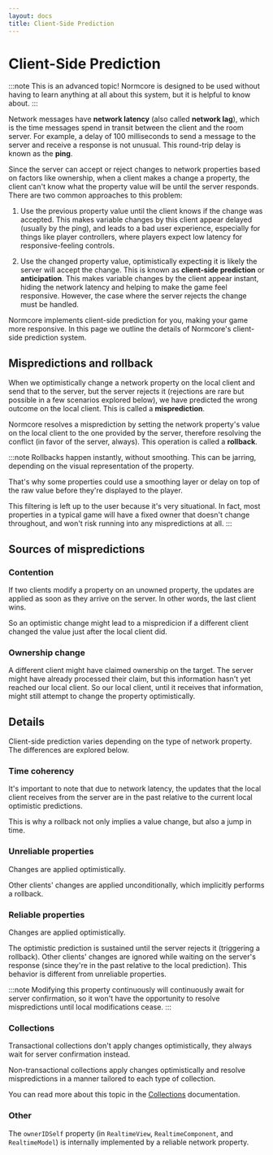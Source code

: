 ```yaml
---
layout: docs
title: Client-Side Prediction
---
```

# Client-Side Prediction

:::note
This is an advanced topic! Normcore is designed to be used without having to learn anything at all about this system, but it is helpful to know about.
:::

Network messages have **network latency** (also called **network lag**), which is the time messages spend in transit between the client and the room server. For example, a delay of 100 milliseconds to send a message to the server and receive a response is not unusual. This round-trip delay is known as the **ping**.

Since the server can accept or reject changes to network properties based on factors like ownership, when a client makes a change a property, the client can't know what the property value will be until the server responds. There are two common approaches to this problem:

1. Use the previous property value until the client knows if the change was accepted. This makes variable changes by this client appear delayed (usually by the ping), and leads to a bad user experience, especially for things like player controllers, where players expect low latency for responsive-feeling controls.

2. Use the changed property value, optimistically expecting it is likely the server will accept the change. This is known as **client-side prediction** or **anticipation**. This makes variable changes by the client appear instant, hiding the network latency and helping to make the game feel responsive. However, the case where the server rejects the change must be handled.

Normcore implements client-side prediction for you, making your game more responsive. In this page we outline the details of Normcore's client-side prediction system.

## Mispredictions and rollback
When we optimistically change a network property on the local client and send that to the server, but the server rejects it (rejections are rare but possible in a few scenarios explored below), we have predicted the wrong outcome on the local client. This is called a **misprediction**.

Normcore resolves a misprediction by setting the network property's value on the local client to the one provided by the server, therefore resolving the conflict (in favor of the server, always). This operation is called a **rollback**.

:::note
Rollbacks happen instantly, without smoothing. This can be jarring, depending on the visual representation of the property.

That's why some properties could use a smoothing layer or delay on top of the raw value before they're displayed to the player.

This filtering is left up to the user because it's very situational. In fact, most properties in a typical game will have a fixed owner that doesn't change throughout, and won't risk running into any mispredictions at all.
:::

## Sources of mispredictions

### Contention
If two clients modify a property on an unowned property, the updates are applied as soon as they arrive on the server. In other words, the last client wins.

So an optimistic change might lead to a mispredicion if a different client changed the value just after the local client did.

### Ownership change
A different client might have claimed ownership on the target. The server might have already processed their claim, but this information hasn't yet reached our local client. So our local client, until it receives that information, might still attempt to change the property optimistically.

## Details
Client-side prediction varies depending on the type of network property. The differences are explored below.

### Time coherency
It's important to note that due to network latency, the updates that the local client receives from the server are in the past relative to the current local optimistic predictions.

This is why a rollback not only implies a value change, but also a jump in time.

### Unreliable properties
Changes are applied optimistically.

Other clients' changes are applied unconditionally, which implicitly performs a rollback.

### Reliable properties
Changes are applied optimistically.

The optimistic prediction is sustained until the server rejects it (triggering a rollback). Other clients' changes are ignored while waiting on the server's response (since they're in the past relative to the local prediction). This behavior is different from unreliable properties.

:::note
Modifying this property continuously will continuously await for server confirmation, so it won't have the opportunity to resolve mispredictions until local modifications cease.
:::

### Collections
Transactional collections don't apply changes optimistically, they always wait for server confirmation instead.

Non-transactional collections apply changes optimistically and resolve mispredictions in a manner tailored to each type of collection.

You can read more about this topic in the [Collections](collections.md) documentation.

### Other
The `ownerIDSelf` property (in `RealtimeView`, `RealtimeComponent`, and `RealtimeModel`) is internally implemented by a reliable network property.

